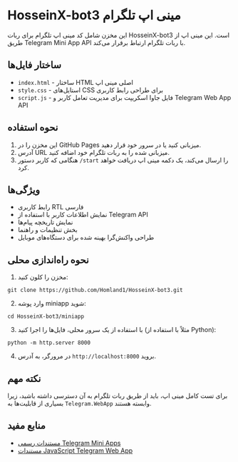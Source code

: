 # HosseinX-bot3 مینی اپ تلگرام

این مخزن شامل کد مینی اپ تلگرام برای ربات HosseinX-bot3 است. این مینی اپ از طریق Telegram Mini App API با ربات تلگرام ارتباط برقرار می‌کند.

## ساختار فایل‌ها

- `index.html` - ساختار HTML اصلی مینی اپ
- `style.css` - استایل‌های CSS برای طراحی رابط کاربری
- `script.js` - فایل جاوا اسکریپت برای مدیریت تعامل کاربر و Telegram Web App API

## نحوه استفاده

1. این مخزن را در GitHub Pages میزبانی کنید یا در سرور خود قرار دهید.
2. آدرس URL میزبانی شده را به ربات تلگرام خود اضافه کنید.
3. هنگامی که کاربر دستور `/start` را ارسال می‌کند، یک دکمه مینی اپ دریافت خواهد کرد.

## ویژگی‌ها

- رابط کاربری RTL فارسی
- نمایش اطلاعات کاربر با استفاده از Telegram API
- نمایش تاریخچه پیام‌ها
- بخش تنظیمات و راهنما
- طراحی واکنش‌گرا بهینه شده برای دستگاه‌های موبایل

## نحوه راه‌اندازی محلی

1. مخزن را کلون کنید:
```
git clone https://github.com/Homland1/HosseinX-bot3.git
```

2. وارد پوشه miniapp شوید:
```
cd HosseinX-bot3/miniapp
```

3. با استفاده از یک سرور محلی، فایل‌ها را اجرا کنید (مثلاً با استفاده از Python):
```
python -m http.server 8000
```

4. در مرورگر، به آدرس `http://localhost:8000` بروید.

## نکته مهم

برای تست کامل مینی اپ، باید از طریق ربات تلگرام به آن دسترسی داشته باشید، زیرا بسیاری از قابلیت‌ها به `Telegram.WebApp` وابسته هستند.

## منابع مفید

- [مستندات رسمی Telegram Mini Apps](https://core.telegram.org/bots/webapps)
- [مستندات JavaScript Telegram Web App](https://core.telegram.org/bots/webapps#initializing-mini-apps)